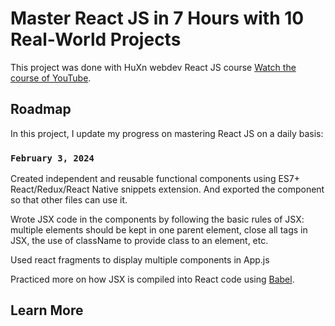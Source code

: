 # Master React JS in 7 Hours with 10 Real-World Projects

This project was done with HuXn webdev React JS course [Watch the course of YouTube](https://youtu.be/XrwsMN2IWnE?si=k0Tm7wcT0hol7XOK).

## Roadmap

In this project, I update my progress on mastering React JS on a daily basis:

### `February 3, 2024`

Created independent and reusable functional components using ES7+ React/Redux/React Native snippets extension. And exported the component so that other files can use it.

Wrote JSX code in the components by following the basic rules of JSX: multiple elements should be kept in one parent element, close all tags in JSX, the use of className to provide class to an element, etc.

Used react fragments to display multiple components in App.js

Practiced more on how JSX is compiled into React code using [Babel](https://babeljs.io/repl#?browsers=defaults%2C%20not%20ie%2011%2C%20not%20ie_mob%2011&build=&builtIns=false&corejs=3.21&spec=false&loose=false&code_lz=Q&debug=false&forceAllTransforms=false&modules=false&shippedProposals=false&circleciRepo=&evaluate=false&fileSize=false&timeTravel=false&sourceType=module&lineWrap=true&presets=env%2Creact%2Cstage-2&prettier=false&targets=&version=7.23.10&externalPlugins=&assumptions=%7B%7D).

## Learn More

```

```
